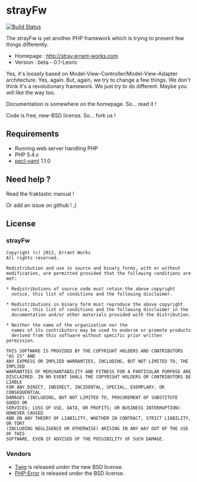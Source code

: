 # strayFw

[![Build Status](https://travis-ci.org/Nekith/strayFw.png)](https://travis-ci.org/Nekith/strayFw)

The strayFw is yet another PHP framework which is trying to present few things differently.

* Homepage : http://stray.errant-works.com
* Version : beta - 0.1-Leoric

Yes, it's loosely based on Model-View-Controller/Model-View-Adapter architecture. Yes, again. But, again, we try to change a few things.
We don't think it's a revolutionary framework. We just try to do different. Maybe you will like the
way too.

Documentation is somewhere on the homepage. So... read it !

Code is free, new-BSD license. So... fork us !

## Requirements

* Running web server handling PHP
* PHP 5.4.x
* [pecl-yaml](http://pecl.php.net/package/yaml 'pecl-yaml') 1.1.0

## Need help ?

Read the fraktastic manual !

Or add an issue on github ! ;)

## License

### strayFw

    Copyright (c) 2012, Errant Works
    All rights reserved.

    Redistribution and use in source and binary forms, with or without
    modification, are permitted provided that the following conditions are met:

    * Redistributions of source code must retain the above copyright
      notice, this list of conditions and the following disclaimer.

    * Redistributions in binary form must reproduce the above copyright
      notice, this list of conditions and the following disclaimer in the
      documentation and/or other materials provided with the distribution.

    * Neither the name of the organization nor the
      names of its contributors may be used to endorse or promote products
      derived from this software without specific prior written permission.

    THIS SOFTWARE IS PROVIDED BY THE COPYRIGHT HOLDERS AND CONTRIBUTORS "AS IS" AND
    ANY EXPRESS OR IMPLIED WARRANTIES, INCLUDING, BUT NOT LIMITED TO, THE IMPLIED
    WARRANTIES OF MERCHANTABILITY AND FITNESS FOR A PARTICULAR PURPOSE ARE
    DISCLAIMED. IN NO EVENT SHALL THE COPYRIGHT HOLDERS OR CONTRIBUTORS BE LIABLE
    FOR ANY DIRECT, INDIRECT, INCIDENTAL, SPECIAL, EXEMPLARY, OR CONSEQUENTIAL
    DAMAGES (INCLUDING, BUT NOT LIMITED TO, PROCUREMENT OF SUBSTITUTE GOODS OR
    SERVICES; LOSS OF USE, DATA, OR PROFITS; OR BUSINESS INTERRUPTION) HOWEVER CAUSED
    AND ON ANY THEORY OF LIABILITY, WHETHER IN CONTRACT, STRICT LIABILITY, OR TORT
    (INCLUDING NEGLIGENCE OR OTHERWISE) ARISING IN ANY WAY OUT OF THE USE OF THIS
    SOFTWARE, EVEN IF ADVISED OF THE POSSIBILITY OF SUCH DAMAGE.

### Vendors

* [Twig](https://github.com/fabpot/Twig 'Twig') is released under the new BSD license. 
* [PHP-Error](https://github.com/JosephLenton/PHP-Error 'PHP-Error') is released under the BSD license.

